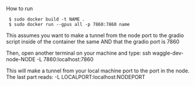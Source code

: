 How to run 

```
 $ sudo docker build -t NAME .
 $ sudo docker run --gpus all -p 7860:7860 name
```

This assumes you want to make a tunnel from the node port to the gradio script inside of the container the same
AND that the gradio port is 7860


Then, open another terminal on your machine and type:
ssh waggle-dev-node-NODE -L 7860:localhost:7860


This will make a tunnel from your local machine port to the port in the node.
The last part reads: -L LOCALPORT:localhost:NODEPORT 